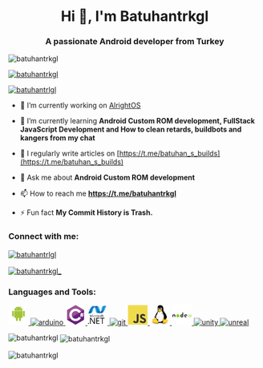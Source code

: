 <h1 align="center">Hi 👋, I'm Batuhantrkgl</h1>

<h3 align="center">A passionate Android developer from Turkey</h3>

<p align="left"> <img src="https://komarev.com/ghpvc/?username=batuhantrkgl&label=Profile%20views&color=0e75b6&style=flat" alt="batuhantrkgl" /> </p>

<p align="left"> <a href="https://github.com/ryo-ma/github-profile-trophy"><img src="https://github-profile-trophy.vercel.app/?username=batuhantrkgl" alt="batuhantrkgl" /></a> </p>

<p align="left"> <a href="https://twitter.com/batuhantrlgl" target="blank"><img src="https://img.shields.io/twitter/follow/batuhantrlgl?logo=twitter&style=for-the-badge" alt="batuhantrlgl" /></a> </p>

- 🔭 I’m currently working on [AlrightOS](https://github.com/alrightAndroid-brokenlab)

- 🌱 I’m currently learning **Android Custom ROM development, FullStack JavaScript Development and How to clean retards, buildbots and kangers from my chat**

- 📝 I regularly write articles on [https://t.me/batuhan_s_builds](https://t.me/batuhan_s_builds)

- 💬 Ask me about **Android Custom ROM development**

- 📫 How to reach me **https://t.me/batuhantrkgl**

- ⚡ Fun fact **My Commit History is Trash.**

<h3 align="left">Connect with me:</h3>

<p align="left">

<a href="https://twitter.com/batuhantrlgl" target="blank"><img align="center" src="https://raw.githubusercontent.com/rahuldkjain/github-profile-readme-generator/master/src/images/icons/Social/twitter.svg" alt="batuhantrlgl" height="30" width="40" /></a>

<a href="https://instagram.com/batuhantrkgl_" target="blank"><img align="center" src="https://raw.githubusercontent.com/rahuldkjain/github-profile-readme-generator/master/src/images/icons/Social/instagram.svg" alt="batuhantrkgl_" height="30" width="40" /></a>

</p>

<h3 align="left">Languages and Tools:</h3>

<p align="left"> <a href="https://developer.android.com" target="_blank" rel="noreferrer"> <img src="https://raw.githubusercontent.com/devicons/devicon/master/icons/android/android-original-wordmark.svg" alt="android" width="40" height="40"/> </a> <a href="https://www.arduino.cc/" target="_blank" rel="noreferrer"> <img src="https://cdn.worldvectorlogo.com/logos/arduino-1.svg" alt="arduino" width="40" height="40"/> </a> <a href="https://www.w3schools.com/cs/" target="_blank" rel="noreferrer"> <img src="https://raw.githubusercontent.com/devicons/devicon/master/icons/csharp/csharp-original.svg" alt="csharp" width="40" height="40"/> </a> <a href="https://dotnet.microsoft.com/" target="_blank" rel="noreferrer"> <img src="https://raw.githubusercontent.com/devicons/devicon/master/icons/dot-net/dot-net-original-wordmark.svg" alt="dotnet" width="40" height="40"/> </a> <a href="https://git-scm.com/" target="_blank" rel="noreferrer"> <img src="https://www.vectorlogo.zone/logos/git-scm/git-scm-icon.svg" alt="git" width="40" height="40"/> </a> <a href="https://developer.mozilla.org/en-US/docs/Web/JavaScript" target="_blank" rel="noreferrer"> <img src="https://raw.githubusercontent.com/devicons/devicon/master/icons/javascript/javascript-original.svg" alt="javascript" width="40" height="40"/> </a> <a href="https://www.linux.org/" target="_blank" rel="noreferrer"> <img src="https://raw.githubusercontent.com/devicons/devicon/master/icons/linux/linux-original.svg" alt="linux" width="40" height="40"/> </a> <a href="https://nodejs.org" target="_blank" rel="noreferrer"> <img src="https://raw.githubusercontent.com/devicons/devicon/master/icons/nodejs/nodejs-original-wordmark.svg" alt="nodejs" width="40" height="40"/> </a> <a href="https://unity.com/" target="_blank" rel="noreferrer"> <img src="https://www.vectorlogo.zone/logos/unity3d/unity3d-icon.svg" alt="unity" width="40" height="40"/> </a> <a href="https://unrealengine.com/" target="_blank" rel="noreferrer"> <img src="https://raw.githubusercontent.com/kenangundogan/fontisto/036b7eca71aab1bef8e6a0518f7329f13ed62f6b/icons/svg/brand/unreal-engine.svg" alt="unreal" width="40" height="40"/> </a> </p>

<p><img align="left" src="https://github-readme-stats.vercel.app/api/top-langs?username=batuhantrkgl&show_icons=true&locale=en&layout=compact" alt="batuhantrkgl" /></p>

<p>&nbsp;<img align="center" src="https://github-readme-stats.vercel.app/api?username=batuhantrkgl&show_icons=true&locale=en" alt="batuhantrkgl" /></p>

<p><img align="center" src="https://github-readme-streak-stats.herokuapp.com/?user=batuhantrkgl&" alt="batuhantrkgl" /></p>

